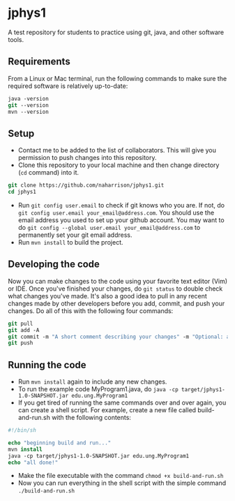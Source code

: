 # jphys1
A test repository for students to practice using git, java, and other software tools.

## Requirements
From a Linux or Mac terminal, run the following commands to make sure the required software is relatively up-to-date:
```tcsh
java -version
git --version
mvn --version
```

## Setup
- Contact me to be added to the list of collaborators. This will give you permission to push changes into this repository.
- Clone this repository to your local machine and then change directory (`cd` command) into it.
```tcsh
git clone https://github.com/naharrison/jphys1.git
cd jphys1
```
- Run `git config user.email` to check if git knows who you are. If not, do `git config user.email your_email@address.com`. You should use the email address you used to set up your github account. You may want to do `git config --global user.email your_email@address.com` to permanently set your git email address.
- Run `mvn install` to build the project.

## Developing the code
Now you can make changes to the code using your favorite text editor (Vim) or IDE. Once you've finished your changes, do `git status` to double check what changes you've made. It's also a good idea to pull in any recent changes made by other developers before you add, commit, and push your changes. Do all of this with the following four commands:
```tcsh
git pull
git add -A
git commit -m "A short comment describing your changes" -m "Optional: add a 2nd (or 3rd) comment with more details"
git push
```
## Running the code
- Run `mvn install` again to include any new changes.
- To run the example code MyProgram1.java, do `java -cp target/jphys1-1.0-SNAPSHOT.jar edu.ung.MyProgram1`
- If you get tired of running the same commands over and over again, you can create a shell script. For example, create a new file called build-and-run.sh with the following contents:
```tcsh
#!/bin/sh

echo "beginning build and run..."
mvn install
java -cp target/jphys1-1.0-SNAPSHOT.jar edu.ung.MyProgram1
echo "all done!"
```
- Make the file executable with the command `chmod +x build-and-run.sh`
- Now you can run everything in the shell script with the simple command `./build-and-run.sh`
